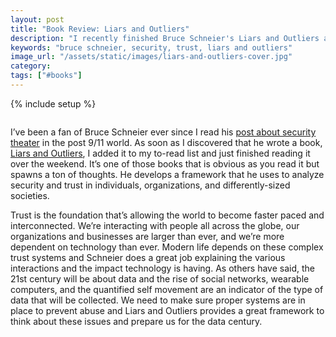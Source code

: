```yaml
---
layout: post
title: "Book Review: Liars and Outliers"
description: "I recently finished Bruce Schneier's Liars and Outliers and wanted to write a quick review."
keywords: "bruce schneier, security, trust, liars and outliers"
image_url: "/assets/static/images/liars-and-outliers-cover.jpg"
category:
tags: ["#books"]
---
```

{% include setup %}

<amp-img src="{{ IMG_PATH }}liars-and-outliers-cover.jpg" alt="Liars and Outliers Book Cover" style="float:right;" width="200" width="600" height="900" layout="responsive">

I’ve been a fan of Bruce Schneier ever since I read his <a href="http://www.schneier.com/blog/archives/2009/11/beyond_security.html" target="_blank">post about security theater</a> in the post 9/11 world. As soon as I discovered that he wrote a book, <a href="http://www.amazon.com/Liars-Outliers-Enabling-Society-Thrive/dp/1118143302">Liars and Outliers</a>, I added it to my to-read list and just finished reading it over the weekend. It’s one of those books that is obvious as you read it but spawns a ton of thoughts. He develops a framework that he uses to analyze security and trust in individuals, organizations, and differently-sized societies.

Trust is the foundation that’s allowing the world to become faster paced and interconnected. We’re interacting with people all across the globe, our organizations and businesses are larger than ever, and we’re more dependent on technology than ever. Modern life depends on these complex trust systems and Schneier does a great job explaining the various interactions and the impact technology is having. As others have said, the 21st century will be about data and the rise of social networks, wearable computers, and the quantified self movement are an indicator of the type of data that will be collected. We need to make sure proper systems are in place to prevent abuse and Liars and Outliers provides a great framework to think about these issues and prepare us for the data century.